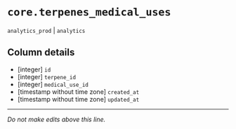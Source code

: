 # `core.terpenes_medical_uses`
`analytics_prod` | `analytics`

## Column details
* [integer]   `id`
* [integer]   `terpene_id`
* [integer]   `medical_use_id`
* [timestamp without time zone] `created_at`
* [timestamp without time zone] `updated_at`

-------------------------------------------------------------------------------
*Do not make edits above this line.*

